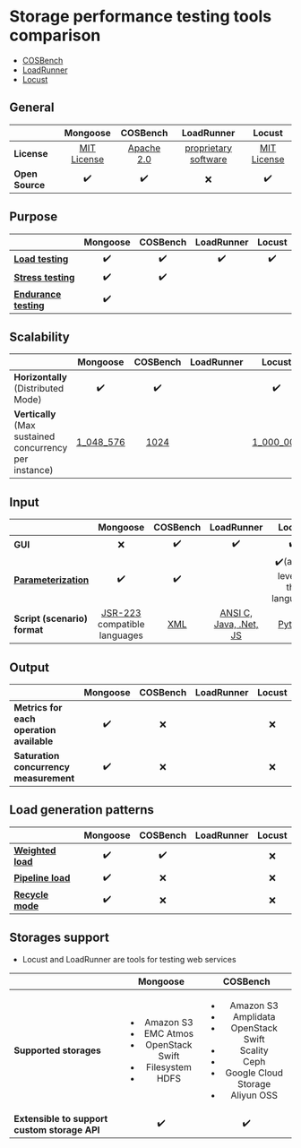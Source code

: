 # Storage performance testing tools comparison
* [COSBench](https://github.com/intel-cloud/cosbench)
* [LoadRunner](https://software.microfocus.com/en-us/products/loadrunner-load-testing/overview)
* [Locust](https://locust.io/)

## General
|                   | Mongoose  | COSBench | LoadRunner         | Locust |
| ---               | :---:     | :---:    | :---:              | :---:  |
|**License**        |[MIT License](https://en.wikipedia.org/wiki/MIT_License)|[Apache 2.0](https://en.wikipedia.org/wiki/Apache_License#Version_2.0)|[proprietary software](https://en.wikipedia.org/wiki/Proprietary_software)|[MIT License](https://en.wikipedia.org/wiki/MIT_License)|
|**Open Source**    |:heavy_check_mark:|:heavy_check_mark:    |:x:|  :heavy_check_mark:|

## Purpose
|                   | Mongoose  | COSBench | LoadRunner | Locust |
| ---               | :---:     | :---:    | :---:      | :---:  |
|**[Load testing](https://en.wikipedia.org/wiki/Load_testing)** |:heavy_check_mark:|:heavy_check_mark:|:heavy_check_mark:|:heavy_check_mark:|
|**[Stress testing](https://en.wikipedia.org/wiki/Stress_testing)** |:heavy_check_mark:|:heavy_check_mark:|      |      |
|**[Endurance testing](https://en.wikipedia.org/wiki/Soak_testing)**|:heavy_check_mark:|          |       |      |

## Scalability
|                                                    | Mongoose  | COSBench | LoadRunner | Locust |
| ---                                                | :---:     | :---:    | :---:      | :---:  |
|**Horizontally** (Distributed Mode)                 |:heavy_check_mark:|:heavy_check_mark:|            |:heavy_check_mark:|
|**Vertically** (Max sustained concurrency per instance)|[1_048_576](https://github.com/emc-mongoose/mongoose/blob/feature-v4-doc/doc/features.md#12-fibers)|[1024](http://cosbench.1094679.n5.nabble.com/how-many-connections-users-can-cosbench-create-to-test-one-swift-storage-tp325p326.html)|            |[1_000_000](https://locust.io/)|

## Input
|                  | Mongoose  | COSBench | LoadRunner | Locust |
| ---              | :---:     | :---:    | :---:      | :---:  |
|**GUI**           |:x:|:heavy_check_mark:|:heavy_check_mark:|:heavy_check_mark:|
|**[Parameterization](https://github.com/emc-mongoose/mongoose/wiki/v3.6-Configuration#2-parametrization)**|:heavy_check_mark:|   :heavy_check_mark:  |            |:heavy_check_mark:(at the level of the language)|
|**Script (scenario) format**|[JSR-223](https://en.wikipedia.org/wiki/Scripting_for_the_Java_Platform) compatible languages|[XML](https://en.wikipedia.org/wiki/XML)|[ANSI C, Java, .Net, JS](https://en.wikipedia.org/wiki/LoadRunner)|[Python](https://en.wikipedia.org/wiki/Python)|

## Output
|                                        | Mongoose  | COSBench | LoadRunner | Locust |
| ---                                    | :---:     | :---:    | :---:      | :---:  |
|**Metrics for each operation available**|:heavy_check_mark:|:x:|            |:x:|
|**Saturation concurrency measurement**  |:heavy_check_mark:|:x:|            |:x:|

## Load generation patterns
|                       | Mongoose  | COSBench | LoadRunner | Locust |
| ---                   | :---:     | :---:    | :---:      | :---:  |
|**[Weighted load](https://github.com/emc-mongoose/mongoose/blob/feature-v4-doc/doc/design/weighted_load.md)**|:heavy_check_mark:| :heavy_check_mark:|            |:x:|
|**[Pipeline load](https://github.com/emc-mongoose/mongoose/blob/feature-v4-doc/doc/design/pipeline_load.md)**|:heavy_check_mark:| :x:|            |:x:|
|**[Recycle mode](https://github.com/emc-mongoose/mongoose/blob/feature-v4-doc/doc/design/recycle_mode.md)**|:heavy_check_mark: |:x:|        |:x:|

## Storages support

* Locust and LoadRunner are tools for testing web services

|                                            | Mongoose  | COSBench |
| ---                                        | :---:     | :---:    |
|**Supported storages**                      |<ul><li>Amazon S3</li><li>EMC Atmos</li><li>OpenStack Swift</li><li>Filesystem</li><li>HDFS</li><ul>|<ul><li>Amazon S3</li><li>Amplidata</li><li>OpenStack Swift</li><li>Scality</li><li>Ceph</li><li>Google Cloud Storage</li><li>Aliyun OSS</li><ul>|
|**Extensible to support custom storage API**|  :heavy_check_mark:   | :heavy_check_mark: |
